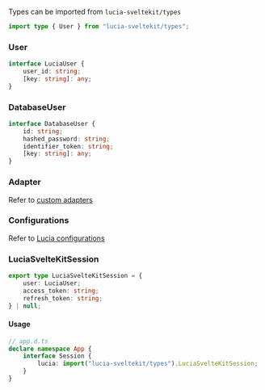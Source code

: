 Types can be imported from `lucia-sveltekit/types`

```ts
import type { User } from "lucia-sveltekit/types";
```

### User

```ts
interface LuciaUser {
    user_id: string;
    [key: string]: any;
}
```

### DatabaseUser

```ts
interface DatabaseUser {
    id: string;
    hashed_password: string;
    identifier_token: string;
    [key: string]: any;
}
```

### Adapter

Refer to [custom adapters](/adapters/custom)

### Configurations

Refer to [Lucia configurations](/configurations)

### LuciaSvelteKitSession

```ts
export type LuciaSvelteKitSession = {
    user: LuciaUser;
    access_token: string;
    refresh_token: string;
} | null;
```

#### Usage

```ts
// app.d.ts
declare namespace App {
    interface Session {
        lucia: import("lucia-sveltekit/types").LuciaSvelteKitSession;
    }
}
```
